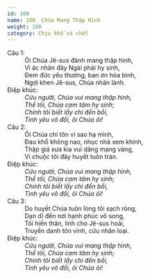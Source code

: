 ```yaml
---
id: 100
name: 100. Chúa Mang Thập Hình
weight: 100
category: Chịu khổ và chết
---
```

<dl><dt>Câu 1:</dt><dd data-verse="1">Ôi Chúa Jê-sus đành mang thập hình, <br/>Vì ác nhân đây Ngài phải hy sinh, <br/>Đem đức yêu thương, ban ơn hòa bình, <br/>Ngợi khen Jê-sus, Chúa nhân lành. </dd><dt>Điệp khúc:</dt><dd data-chorus="1"><em>Cứu người, Chúa vui mang thập hình, <br/>Thế tôi, Chúa cam tâm hy sinh; <br/>Chính tôi biết lấy chi đền bồi, <br/>Tình yêu vô đối, ôi Chúa ôi! </em></dd><dt>Câu 2:</dt><dd data-verse="2">Ôi Chúa chí tôn vì sao hạ mình, <br/>Đau khổ không nao, nhục nhã xem khinh, <br/>Thập giá xưa kia vui dâng mạng vàng, <br/>Vì chuộc tôi đây huyết tuôn tràn. </dd><dt>Điệp khúc:</dt><dd data-chorus="1"><em>Cứu người, Chúa vui mang thập hình, <br/>Thế tôi, Chúa cam tâm hy sinh; <br/>Chính tôi biết lấy chi đền bồi, <br/>Tình yêu vô đối, ôi Chúa ôi! </em></dd><dt>Câu 3:</dt><dd data-verse="3"> Do huyết Chúa tuôn lòng tôi sạch ròng, <br/>Dạn dĩ đến nơi hạnh phúc vô song, <br/>Tôi hiến thân, linh cho Jê-sus hoài, <br/>Truyền danh tôn vinh, cứu nhân loại. </dd><dt>Điệp khúc:</dt><dd data-chorus="1"><em>Cứu người, Chúa vui mang thập hình, <br/>Thế tôi, Chúa cam tâm hy sinh; <br/>Chính tôi biết lấy chi đền bồi, <br/>Tình yêu vô đối, ôi Chúa ôi! </em></dd></dl>
